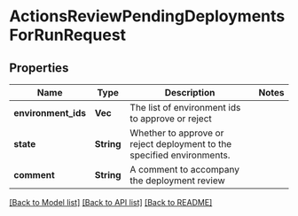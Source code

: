 # ActionsReviewPendingDeploymentsForRunRequest

## Properties

Name | Type | Description | Notes
------------ | ------------- | ------------- | -------------
**environment_ids** | **Vec<i32>** | The list of environment ids to approve or reject | 
**state** | **String** | Whether to approve or reject deployment to the specified environments. | 
**comment** | **String** | A comment to accompany the deployment review | 

[[Back to Model list]](../README.md#documentation-for-models) [[Back to API list]](../README.md#documentation-for-api-endpoints) [[Back to README]](../README.md)


